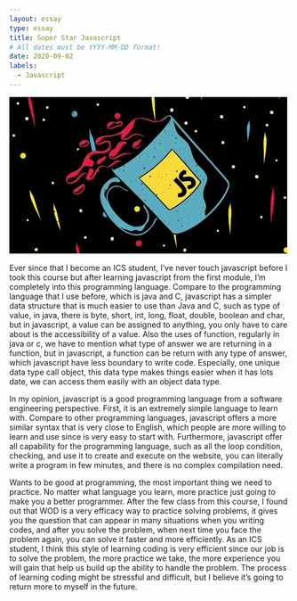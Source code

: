 ```yaml
---
layout: essay
type: essay
title: Super Star Javascript
# All dates must be YYYY-MM-DD format!
date: 2020-09-02
labels:
  - Javascript
---
```


<img class="ui tiny right spaced image" src="../images/Js1.jpg">

Ever since that I become an ICS student, I’ve never touch javascript before I took this course but after learning javascript from the first module, I’m completely into this programming language. Compare to the programming language that I use before, which is java and C, javascript has a simpler data structure that is much easier to use than Java and C, such as type of value, in java, there is byte, short, int, long, float, double, boolean and char, but in javascript, a value can be assigned to anything, you only have to care about is the accessibility of a value. Also the uses of function, regularly in java or c, we have to mention what type of answer we are returning in a function, but in javascript, a function can be return with any type of answer, which javascript have less boundary to write code. Especially, one unique data type call object, this data type makes things easier when it has lots date, we can access them easily with an object data type.

In my opinion, javascript is a good programming language from a software engineering perspective. First, it is an extremely simple language to learn with. Compare to other programming languages, javascript offers a more similar syntax that is very close to  English, which people are more willing to learn and use since is very easy to start with. Furthermore, javascript offer all capability for the programming language, such as all the loop condition, checking, and use it to create and execute on the website, you can literally write a program in few minutes, and there is no complex compilation need.
  
Wants to be good at programming, the most important thing we need to practice. No matter what language you learn, more practice just going to make you a better programmer. After the few class from this course, I found out that WOD is a very efficacy way to practice solving problems, it gives you the question that can appear in many situations when you writing codes, and after you solve the problem, when next time you face the problem again, you can solve it faster and more efficiently. As an ICS student, I think this style of learning coding is very efficient since our job is to solve the problem, the more practice we take, the more experience you will gain that help us build up the ability to handle the problem. The process of learning coding might be stressful and difficult, but I believe it’s going to return more to myself in the future.
